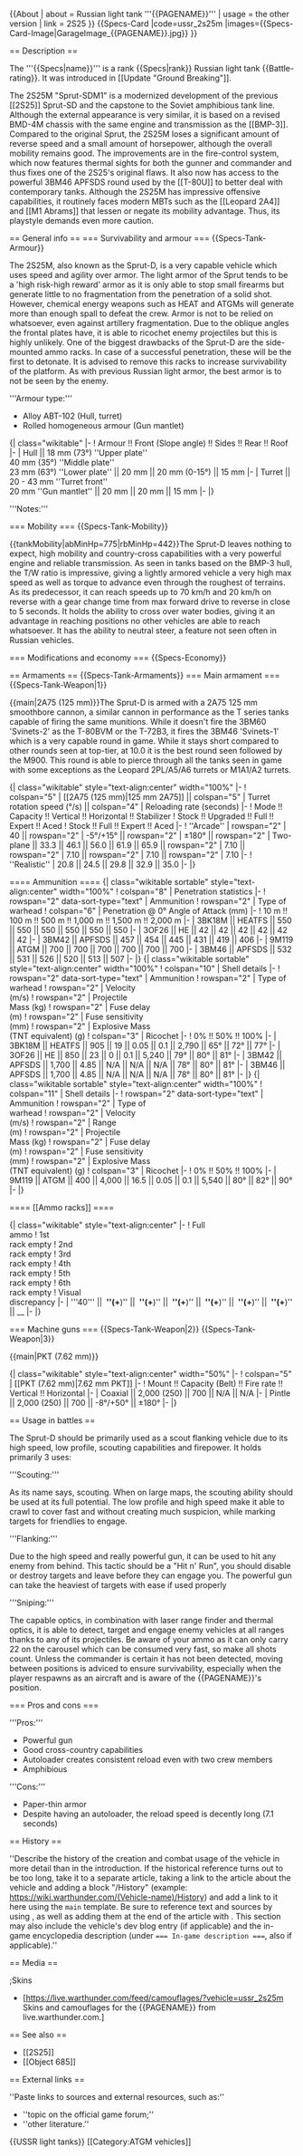 {{About
| about = Russian light tank '''{{PAGENAME}}'''
| usage = the other version
| link = 2S25
}}
{{Specs-Card
|code=ussr_2s25m
|images={{Specs-Card-Image|GarageImage_{{PAGENAME}}.jpg}}
}}

== Description ==

<!-- ''In the description, the first part should be about the history of the creation and combat usage of the vehicle, as well as its key features. In the second part, tell the reader about the ground vehicle in the game. Insert a screenshot of the vehicle, so that if the novice player does not remember the vehicle by name, he will immediately understand what kind of vehicle the article is talking about.'' -->

The '''{{Specs|name}}''' is a rank {{Specs|rank}} Russian light tank {{Battle-rating}}. It was introduced in [[Update "Ground Breaking"]].

The 2S25M "Sprut-SDM1" is a modernized development of the previous [[2S25]] Sprut-SD and the capstone to the Soviet amphibious tank line. Although the external appearance is very similar, it is based on a revised BMD-4M chassis with the same engine and transmission as the [[BMP-3]]. Compared to the original Sprut, the 2S25M loses a significant amount of reverse speed and a small amount of horsepower, although the overall mobility remains good. The improvements are in the fire-control system, which now features thermal sights for both the gunner and commander and thus fixes one of the 2S25's original flaws. It also now has access to the powerful 3BM46 APFSDS round used by the [[T-80U]] to better deal with contemporary tanks. Although the 2S25M has impressive offensive capabilities, it routinely faces modern MBTs such as the [[Leopard 2A4]] and [[M1 Abrams]] that lessen or negate its mobility advantage. Thus, its playstyle demands even more caution.

== General info ==
=== Survivability and armour ===
{{Specs-Tank-Armour}}

<!-- ''Describe armour protection. Note the most well protected and key weak areas. Appreciate the layout of modules as well as the number and location of crew members. Is the level of armour protection sufficient, is the placement of modules helpful for survival in combat? If necessary use a visual template to indicate the most secure and weak zones of the armour.'' -->The 2S25M, also known as the Sprut-D, is a very capable vehicle which uses speed and agility over armor. The light armor of the Sprut tends to be a 'high risk-high reward' armor as it is only able to stop small firearms but generate little to no fragmentation from the penetration of a solid shot. However, chemical energy weapons such as HEAT and ATGMs will generate more than enough spall to defeat the crew. Armor is not to be relied on whatsoever, even against artillery fragmentation. Due to the oblique angles the frontal plates have, it is able to ricochet enemy projectiles but this is highly unlikely. One of the biggest drawbacks of the Sprut-D are the side-mounted ammo racks. In case of a successful penetration, these will be the first to detonate. It is advised to remove this racks to increase survivability of the platform. As with previous Russian light armor, the best armor is to not be seen by the enemy.

'''Armour type:'''

- Alloy ABT-102 (Hull, turret)
- Rolled homogeneous armour (Gun mantlet)

{| class="wikitable"
|-
! Armour !! Front (Slope angle) !! Sides !! Rear !! Roof
|-
| Hull || 18 mm (73°) ''Upper plate''<br>40 mm (35°) ''Middle plate''<br>23 mm (63°) ''Lower plate'' || 20 mm || 20 mm (0-15°) || 15 mm
|-
| Turret || 20 - 43 mm ''Turret front'' <br> 20 mm ''Gun mantlet'' || 20 mm || 20 mm || 15 mm
|-
|}

'''Notes:''' <!-- Any additional notes which the user needs to be aware of -->

<!-- Example: * Suspension wheels are 20 mm thick, tracks are 30 mm thick, and torsion bars are 60 mm thick. -->

=== Mobility ===
{{Specs-Tank-Mobility}}

<!-- ''Write about the mobility of the ground vehicle. Estimate the specific power and manoeuvrability, as well as the maximum speed forwards and backwards.'' -->

{{tankMobility|abMinHp=775|rbMinHp=442}}The Sprut-D leaves nothing to expect, high mobility and country-cross capabilities with a very powerful engine and reliable transmission. As seen in tanks based on the BMP-3 hull, the T/W ratio is impressive, giving a lightly armored vehicle a very high max speed as well as torque to advance even through the roughest of terrains. As its predecessor, it can reach speeds up to 70 km/h and 20 km/h on reverse with a gear change time from max forward drive to reverse in close to 5 seconds. It holds the ability to cross over water bodies, giving it an advantage in reaching positions no other vehicles are able to reach whatsoever. It has the ability to neutral steer, a feature not seen often in Russian vehicles.

=== Modifications and economy ===
{{Specs-Economy}}

== Armaments ==
{{Specs-Tank-Armaments}}
=== Main armament ===
{{Specs-Tank-Weapon|1}}

<!-- ''Give the reader information about the characteristics of the main gun. Assess its effectiveness in a battle based on the reloading speed, ballistics and the power of shells. Do not forget about the flexibility of the fire, that is how quickly the cannon can be aimed at the target, open fire on it and aim at another enemy. Add a link to the main article on the gun: <code><nowiki>{{main|Name of the weapon}}</nowiki></code>. Describe in general terms the ammunition available for the main gun. Give advice on how to use them and how to fill the ammunition storage.'' -->

{{main|2A75 (125 mm)}}The Sprut-D is armed with a 2A75 125 mm smoothbore cannon, a similar cannon in performance as the T series tanks capable of firing the same munitions. While it doesn't fire the 3BM60 'Svinets-2' as the T-80BVM or the T-72B3, it fires the 3BM46 'Svinets-1' which is a very capable round in game. While it stays short compared to other rounds seen at top-tier, at 10.0 it is the best round seen followed by the M900. This round is able to pierce through all the tanks seen in game with some exceptions as the Leopard 2PL/A5/A6 turrets or M1A1/A2 turrets.

{| class="wikitable" style="text-align:center" width="100%"
|-
! colspan="5" | [[2A75 (125 mm)|125 mm 2A75]] || colspan="5" | Turret rotation speed (°/s) || colspan="4" | Reloading rate (seconds)
|-
! Mode !! Capacity !! Vertical !! Horizontal !! Stabilizer
! Stock !! Upgraded !! Full !! Expert !! Aced
! Stock !! Full !! Expert !! Aced
|-
! ''Arcade''
| rowspan="2" | 40 || rowspan="2" | -5°/+15° || rowspan="2" | ±180° || rowspan="2" | Two-plane || 33.3 || 46.1 || 56.0 || 61.9 || 65.9 || rowspan="2" | 7.10 || rowspan="2" | 7.10 || rowspan="2" | 7.10 || rowspan="2" | 7.10
|-
! ''Realistic''
| 20.8 || 24.5 || 29.8 || 32.9 || 35.0
|-
|}

==== Ammunition ====
{| class="wikitable sortable" style="text-align:center" width="100%"
! colspan="8" | Penetration statistics
|-
! rowspan="2" data-sort-type="text" | Ammunition
! rowspan="2" | Type of<br>warhead
! colspan="6" | Penetration @ 0° Angle of Attack (mm)
|-
! 10 m !! 100 m !! 500 m !! 1,000 m !! 1,500 m !! 2,000 m
|-
| 3BK18M || HEATFS || 550 || 550 || 550 || 550 || 550 || 550
|-
| 3OF26 || HE || 42 || 42 || 42 || 42 || 42 || 42
|-
| 3BM42 || APFSDS || 457 || 454 || 445 || 431 || 419 || 406
|-
| 9M119 || ATGM || 700 || 700 || 700 || 700 || 700 || 700
|-
| 3BM46 || APFSDS || 532 || 531 || 526 || 520 || 513 || 507
|-
|}
{| class="wikitable sortable" style="text-align:center" width="100%"
! colspan="10" | Shell details
|-
! rowspan="2" data-sort-type="text" | Ammunition
! rowspan="2" | Type of<br>warhead
! rowspan="2" | Velocity<br>(m/s)
! rowspan="2" | Projectile<br>Mass (kg)
! rowspan="2" | Fuse delay<br>(m)
! rowspan="2" | Fuse sensitivity<br>(mm)
! rowspan="2" | Explosive Mass<br>(TNT equivalent) (g)
! colspan="3" | Ricochet
|-
! 0% !! 50% !! 100%
|-
| 3BK18M || HEATFS || 905 || 19 || 0.05 || 0.1 || 2,790 || 65° || 72° || 77°
|-
| 3OF26 || HE || 850 || 23 || 0 || 0.1 || 5,240 || 79° || 80° || 81°
|-
| 3BM42 || APFSDS || 1,700 || 4.85 || N/A || N/A || N/A || 78° || 80° || 81°
|-
| 3BM46 || APFSDS || 1,700 || 4.85 || N/A || N/A || N/A || 78° || 80° || 81°
|-
|}
{| class="wikitable sortable" style="text-align:center" width="100%"
! colspan="11" | Shell details
|-
! rowspan="2" data-sort-type="text" | Ammunition
! rowspan="2" | Type of<br>warhead
! rowspan="2" | Velocity<br>(m/s)
! rowspan="2" | Range<br>(m)
! rowspan="2" | Projectile<br>Mass (kg)
! rowspan="2" | Fuse delay<br>(m)
! rowspan="2" | Fuse sensitivity<br>(mm)
! rowspan="2" | Explosive Mass<br>(TNT equivalent) (g)
! colspan="3" | Ricochet
|-
! 0% !! 50% !! 100%
|-
| 9M119 || ATGM || 400 || 4,000 || 16.5 || 0.05 || 0.1 || 5,540 || 80° || 82° || 90°
|-
|}

==== [[Ammo racks]] ====

<!-- [[File:Ammoracks_{{PAGENAME}}.png|right|thumb|x250px|[[Ammo racks]] of the {{PAGENAME}}]] -->
<!-- '''Last updated:''' -->

{| class="wikitable" style="text-align:center"
|-
! Full<br>ammo
! 1st<br>rack empty
! 2nd<br>rack empty
! 3rd<br>rack empty
! 4th<br>rack empty
! 5th<br>rack empty
! 6th<br>rack empty
! Visual<br>discrepancy
|-
| '''40''' || **&nbsp;''(+**)'' || **&nbsp;''(+**)'' || **&nbsp;''(+**)'' || **&nbsp;''(+**)'' || **&nbsp;''(+**)'' || **&nbsp;''(+**)'' || \_\_
|-
|}

=== Machine guns ===
{{Specs-Tank-Weapon|2}}
{{Specs-Tank-Weapon|3}}

<!-- ''Offensive and anti-aircraft machine guns not only allow you to fight some aircraft but also are effective against lightly armoured vehicles. Evaluate machine guns and give recommendations on its use.'' -->

{{main|PKT (7.62 mm)}}

{| class="wikitable" style="text-align:center" width="50%"
|-
! colspan="5" | [[PKT (7.62 mm)|7.62 mm PKT]]
|-
! Mount !! Capacity (Belt) !! Fire rate !! Vertical !! Horizontal
|-
| Coaxial || 2,000 (250) || 700 || N/A || N/A
|-
| Pintle || 2,000 (250) || 700 || -8°/+50° || ±180°
|-
|}

== Usage in battles ==

<!-- ''Describe the tactics of playing in the vehicle, the features of using vehicles in the team and advice on tactics. Refrain from creating a "guide" - do not impose a single point of view but instead give the reader food for thought. Describe the most dangerous enemies and give recommendations on fighting them. If necessary, note the specifics of the game in different modes (AB, RB, SB).'' -->

The Sprut-D should be primarily used as a scout flanking vehicle due to its high speed, low profile, scouting capabilities and firepower. It holds primarily 3 uses:

'''Scouting:'''

As its name says, scouting. When on large maps, the scouting ability should be used at its full potential. The low profile and high speed make it able to crawl to cover fast and without creating much suspicion, while marking targets for friendlies to engage.

'''Flanking:'''

Due to the high speed and really powerful gun, it can be used to hit any enemy from behind. This tactic should be a "Hit n' Run", you should disable or destroy targets and leave before they can engage you. The powerful gun can take the heaviest of targets with ease if used properly

'''Sniping:'''

The capable optics, in combination with laser range finder and thermal optics, it is able to detect, target and engage enemy vehicles at all ranges thanks to any of its projectiles. Be aware of your ammo as it can only carry 22 on the carousel which can be consumed very fast, so make all shots count. Unless the commander is certain it has not been detected, moving between positions is adviced to ensure survivability, especially when the player respawns as an aircraft and is aware of the {{PAGENAME}}'s position.

=== Pros and cons ===

<!-- ''Summarise and briefly evaluate the vehicle in terms of its characteristics and combat effectiveness. Mark its pros and cons in a bulleted list. Try not to use more than 6 points for each of the characteristics. Avoid using categorical definitions such as "bad", "good" and the like - use substitutions with softer forms such as "inadequate" and "effective".'' -->'''Pros:'''

- Powerful gun
- Good cross-country capabilities
- Autoloader creates consistent reload even with two crew members
- Amphibious

'''Cons:'''

- Paper-thin armor
- Despite having an autoloader, the reload speed is decently long (7.1 seconds)

== History ==

<!-- ''Describe the history of the creation and combat usage of the vehicle in more detail than in the introduction. If the historical reference turns out to be too long, take it to a separate article, taking a link to the article about the vehicle and adding a block "/History" (example: <nowiki>https://wiki.warthunder.com/(Vehicle-name)/History</nowiki>) and add a link to it here using the <code>main</code> template. Be sure to reference text and sources by using <code><nowiki><ref></ref></nowiki></code>, as well as adding them at the end of the article with <code><nowiki><references /></nowiki></code>. This section may also include the vehicle's dev blog entry (if applicable) and the in-game encyclopedia description (under <code><nowiki>=== In-game description ===</nowiki></code>, also if applicable).'' -->

''Describe the history of the creation and combat usage of the vehicle in more detail than in the introduction. If the historical reference turns out to be too long, take it to a separate article, taking a link to the article about the vehicle and adding a block "/History" (example: <nowiki>https://wiki.warthunder.com/(Vehicle-name)/History</nowiki>) and add a link to it here using the <code>main</code> template. Be sure to reference text and sources by using <code><nowiki><ref></ref></nowiki></code>, as well as adding them at the end of the article with <code><nowiki><references /></nowiki></code>. This section may also include the vehicle's dev blog entry (if applicable) and the in-game encyclopedia description (under <code><nowiki>=== In-game description ===</nowiki></code>, also if applicable).''

== Media ==

<!-- ''Excellent additions to the article would be video guides, screenshots from the game, and photos.'' -->

;Skins

- [https://live.warthunder.com/feed/camouflages/?vehicle=ussr_2s25m Skins and camouflages for the {{PAGENAME}} from live.warthunder.com.]

== See also ==

<!-- ''Links to the articles on the War Thunder Wiki that you think will be useful for the reader, for example:''
* ''reference to the series of the vehicles;''
* ''links to approximate analogues of other nations and research trees.'' -->

- [[2S25]]
- [[Object 685]]

== External links ==

<!-- ''Paste links to sources and external resources, such as:''
* ''topic on the official game forum;''
* ''other literature.'' -->

''Paste links to sources and external resources, such as:''

- ''topic on the official game forum;''
- ''other literature.''

{{USSR light tanks}}
[[Category:ATGM vehicles]]
